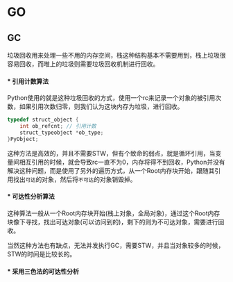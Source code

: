 # GO

## GC

垃圾回收用来处理一些不用的内存空间，栈这种结构基本不需要用到，栈上垃圾很容易回收，而堆上的垃圾则需要垃圾回收机制进行回收。

#### * 引用计数算法

Python使用的就是这种垃圾回收的方式，使用一个rc来记录一个对象的被引用次数，如果引用次数归零，则我们认为这块内存为垃圾，进行回收。

```C
typedef struct_object {
    int ob_refcnt; // 引用计数
    struct_typeobject *ob_type;
}PyObject;
```

这种方法是高效的，并且不需要STW，但有个致命的弱点，就是循环引用，当变量间相互引用的时候，就会导致rc一直不为0，内存将得不到回收，Python并没有解决这种问题，而是使用了另外的遍历方式，从一个Root内存块开始，跟随其引用找出`可达`的对象，然后将`不可达`的对象销毁掉。


#### * 可达性分析算法

这种算法一般从一个Root内存块开始(栈上对象，全局对象)，通过这个Root内存块像下寻找，找出可达对象(可以访问到的)，剩下的则为不可达对象，需要进行回收。

当然这种方法也有缺点，无法并发执行GC，需要STW，并且当对象较多的时候，STW的时间是比较长的。

#### * 采用三色法的可达性分析

